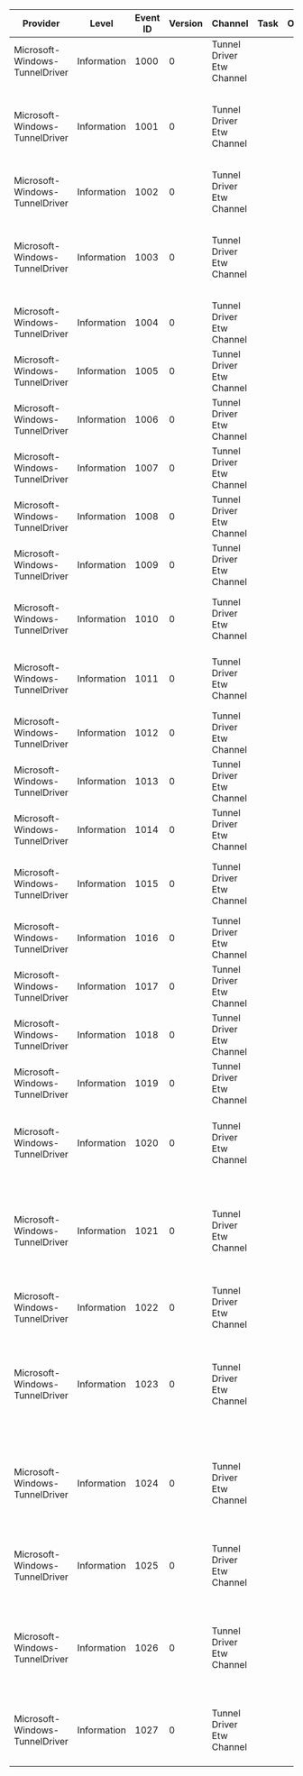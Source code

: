Provider                        |  Level        |  Event ID  |  Version  |  Channel                    |  Task  |  Opcode  |  Keyword  |  Message
--------------------------------|---------------|------------|-----------|-----------------------------|--------|----------|-----------|----------------------------------------------------------------------------------------------------------------------------------------------------------------------------------
Microsoft-Windows-TunnelDriver  |  Information  |  1000      |  0        |  Tunnel Driver Etw Channel  |        |          |           |  Tunnel Driver of type {TunnelType} successfully initialized with index {Index}.
Microsoft-Windows-TunnelDriver  |  Information  |  1001      |  0        |  Tunnel Driver Etw Channel  |        |          |           |  Tunnel Driver of type {TunnelType} could not initialize. Windows Status Code {ErrorCode}; Tunnel Status Code {TunnelReasonCode}.
Microsoft-Windows-TunnelDriver  |  Information  |  1002      |  0        |  Tunnel Driver Etw Channel  |        |          |           |  Tunnel Driver Load: {TunnelType}. Status {ErrorCode}
Microsoft-Windows-TunnelDriver  |  Information  |  1003      |  0        |  Tunnel Driver Etw Channel  |        |          |           |  Tunnel Updated flag for Interface with index {Interface Index}; interface forwarding is{Forwarding}set; weakhostreceive is{WeakHostReceive}set.
Microsoft-Windows-TunnelDriver  |  Information  |  1004      |  0        |  Tunnel Driver Etw Channel  |        |          |           |  Tunnel received packet with incomplete inner IP header
Microsoft-Windows-TunnelDriver  |  Information  |  1005      |  0        |  Tunnel Driver Etw Channel  |        |          |           |  Could not find tunnel interface for packet.
Microsoft-Windows-TunnelDriver  |  Information  |  1006      |  0        |  Tunnel Driver Etw Channel  |        |          |           |  Packet filter on tunnel interface {Interface Index} is off. Dropping Packet.
Microsoft-Windows-TunnelDriver  |  Information  |  1007      |  0        |  Tunnel Driver Etw Channel  |        |          |           |  Packet failed integrity check on interface type {TunnelType} with index {Interface Index}.
Microsoft-Windows-TunnelDriver  |  Information  |  1008      |  0        |  Tunnel Driver Etw Channel  |        |          |           |  Non IPv6 Packet received on interface {Interface Index}.
Microsoft-Windows-TunnelDriver  |  Information  |  1009      |  0        |  Tunnel Driver Etw Channel  |        |          |           |  Could not find tunnel interface for truncated ICMP message.
Microsoft-Windows-TunnelDriver  |  Information  |  1010      |  0        |  Tunnel Driver Etw Channel  |        |          |           |  Could not find the source of the ICMP message on tunnel interface {Interface Index}.
Microsoft-Windows-TunnelDriver  |  Information  |  1011      |  0        |  Tunnel Driver Etw Channel  |        |          |           |  Failed to copy Buffer into MDL while generating ICMPv6 message on tunnel interface {Interface Index}.
Microsoft-Windows-TunnelDriver  |  Information  |  1012      |  0        |  Tunnel Driver Etw Channel  |        |          |           |  Completing the pause for tunnel interface {Interface Index}.
Microsoft-Windows-TunnelDriver  |  Information  |  1013      |  0        |  Tunnel Driver Etw Channel  |        |          |           |  Completing power notification for tunnel interface {Interface Index}.
Microsoft-Windows-TunnelDriver  |  Information  |  1014      |  0        |  Tunnel Driver Etw Channel  |        |          |           |  Tunnel interface {Interface Index} has media status set to {Media Status}.
Microsoft-Windows-TunnelDriver  |  Information  |  1015      |  0        |  Tunnel Driver Etw Channel  |        |          |           |  Tunnel interface {Interface Index} {ReadError} could not be read.NDIS returned status {ErrorCode}.
Microsoft-Windows-TunnelDriver  |  Information  |  1016      |  0        |  Tunnel Driver Etw Channel  |        |          |           |  Tunnel interface {Index} has unknown type {TunnelType}.
Microsoft-Windows-TunnelDriver  |  Information  |  1017      |  0        |  Tunnel Driver Etw Channel  |        |          |           |  Tunnel interface of type {TunnelType} with index {Index} has been {Interface Operation}.
Microsoft-Windows-TunnelDriver  |  Information  |  1018      |  0        |  Tunnel Driver Etw Channel  |        |          |           |  Teredo Tunnel offload {Teredo Flow Tuple} flow entry freed.
Microsoft-Windows-TunnelDriver  |  Information  |  1019      |  0        |  Tunnel Driver Etw Channel  |        |          |           |  Teredo WFP receive path worker has NULL clone list.
Microsoft-Windows-TunnelDriver  |  Information  |  1020      |  0        |  Tunnel Driver Etw Channel  |        |          |           |  Skipped offload flow creation for non-Teredo address pair.Local {Local Ipv6 Address} Remote {Remote IPv6 Address}.
Microsoft-Windows-TunnelDriver  |  Information  |  1021      |  0        |  Tunnel Driver Etw Channel  |        |          |           |  Teredo Wfp created IPv4 flow with following parameters.LocalV4:{Source IPv4 Address} RemoteV4:{Destination IPv4 Address} LocalPort:{Source Port} RemotePort:{Destination Port}.
Microsoft-Windows-TunnelDriver  |  Information  |  1022      |  0        |  Tunnel Driver Etw Channel  |        |          |           |  Teredo Wfp registration occured with status {NT Status}.
Microsoft-Windows-TunnelDriver  |  Information  |  1023      |  0        |  Tunnel Driver Etw Channel  |        |          |           |  Teredo Wfp created V6 flow with status {NT Status} following parameters.LocalV4:{Local IPv4 Address} RemoteV4:{Remote IPv4 Address} LocalV6:{Local IPv6} RemoteV6:{Remote IPv6}.
Microsoft-Windows-TunnelDriver  |  Information  |  1024      |  0        |  Tunnel Driver Etw Channel  |        |          |           |  Tunnel type {TunnelType} with index {Tunnel Interface Index} has IPv4 address {IPv4 Address} now {Yes or No} associated with physical interface with index {Interface Index}.
Microsoft-Windows-TunnelDriver  |  Information  |  1025      |  0        |  Tunnel Driver Etw Channel  |        |          |           |  Tunnel type {TunnelType} offloaded {Offloaded Nbl Count} NBLs; Could not offload {Returned Nbl Count} NBLs
Microsoft-Windows-TunnelDriver  |  Information  |  1026      |  0        |  Tunnel Driver Etw Channel  |        |          |           |  Tunnel Type {TunnelType} with index {Interface Index} is in an invalid device state such as not opened or being closed.{Dropped Nbl Count} NBLs could not be sent.
Microsoft-Windows-TunnelDriver  |  Information  |  1027      |  0        |  Tunnel Driver Etw Channel  |        |          |           |  Teredo tunnel callout wasn't allowed to modify a packet. PID: {Process ID}. FilterID: {Filter ID}. Flow handle {Flow Handle}.
